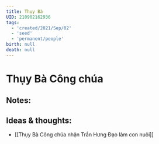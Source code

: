 ```yaml
---
title: Thụy Bà
UID: 210902162936
tags:
  - 'created/2021/Sep/02'
  - 'seed'
  - 'permanent/people'
birth: null
death: null
---
```

# Thụy Bà Công chúa

## Notes:


## Ideas & thoughts:
- [[Thụy Bà Công chúa nhận Trần Hưng Đạo làm con nuôi]]
